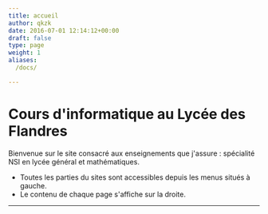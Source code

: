 ```yaml
---
title: accueil
author: qkzk
date: 2016-07-01 12:14:12+00:00
draft: false
type: page
weight: 1
aliases:
  /docs/

---
```


# Cours d'informatique au Lycée des Flandres


Bienvenue sur le site consacré aux enseignements que j'assure : spécialité NSI en lycée général et mathématiques.

* Toutes les parties du sites sont accessibles depuis les menus situés à gauche.
* Le contenu de chaque page s'affiche sur la droite.


---
